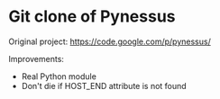 Git clone of Pynessus
=====================

Original project: https://code.google.com/p/pynessus/

Improvements:

*  Real Python module  
*  Don't die if HOST\_END attribute is not found 
